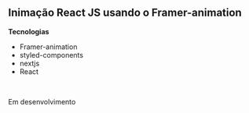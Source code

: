## Inimação React JS usando o Framer-animation

**Tecnologias** 

- Framer-animation
- styled-components
- nextjs
- React

<br />

Em desenvolvimento